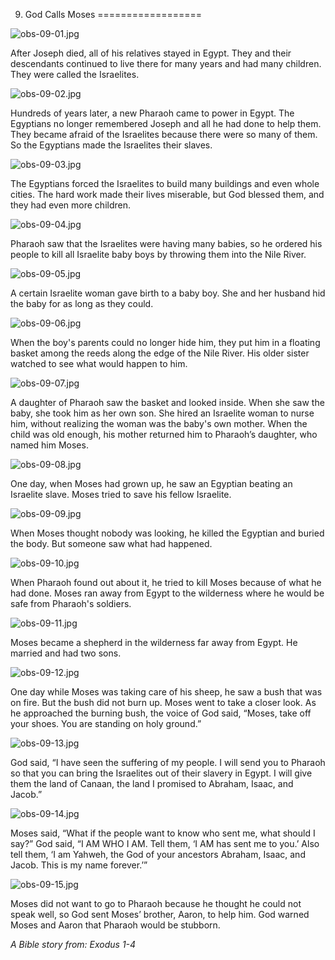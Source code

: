 9. God Calls Moses
==================

![obs-09-01.jpg](/var/www/vhosts/door43.org/httpdocs/data/gitrepo/media/en/obs/obs-09-01.jpg "obs-09-01.jpg")

After Joseph died, all of his relatives stayed in Egypt. They and their
descendants continued to live there for many years and had many
children. They were called the Israelites.

![obs-09-02.jpg](/var/www/vhosts/door43.org/httpdocs/data/gitrepo/media/en/obs/obs-09-02.jpg "obs-09-02.jpg")

Hundreds of years later, a new Pharaoh came to power in Egypt. The
Egyptians no longer remembered Joseph and all he had done to help them.
They became afraid of the Israelites because there were so many of them.
So the Egyptians made the Israelites their slaves.

![obs-09-03.jpg](/var/www/vhosts/door43.org/httpdocs/data/gitrepo/media/en/obs/obs-09-03.jpg "obs-09-03.jpg")

The Egyptians forced the Israelites to build many buildings and even
whole cities. The hard work made their lives miserable, but God blessed
them, and they had even more children.

![obs-09-04.jpg](/var/www/vhosts/door43.org/httpdocs/data/gitrepo/media/en/obs/obs-09-04.jpg "obs-09-04.jpg")

Pharaoh saw that the Israelites were having many babies, so he ordered
his people to kill all Israelite baby boys by throwing them into the
Nile River.

![obs-09-05.jpg](/var/www/vhosts/door43.org/httpdocs/data/gitrepo/media/en/obs/obs-09-05.jpg "obs-09-05.jpg")

A certain Israelite woman gave birth to a baby boy. She and her husband
hid the baby for as long as they could.

![obs-09-06.jpg](/var/www/vhosts/door43.org/httpdocs/data/gitrepo/media/en/obs/obs-09-06.jpg "obs-09-06.jpg")

When the boy's parents could no longer hide him, they put him in a
floating basket among the reeds along the edge of the Nile River. His
older sister watched to see what would happen to him.

![obs-09-07.jpg](/var/www/vhosts/door43.org/httpdocs/data/gitrepo/media/en/obs/obs-09-07.jpg "obs-09-07.jpg")

A daughter of Pharaoh saw the basket and looked inside. When she saw the
baby, she took him as her own son. She hired an Israelite woman to nurse
him, without realizing the woman was the baby's own mother. When the
child was old enough, his mother returned him to Pharaoh’s daughter, who
named him Moses.

![obs-09-08.jpg](/var/www/vhosts/door43.org/httpdocs/data/gitrepo/media/en/obs/obs-09-08.jpg "obs-09-08.jpg")

One day, when Moses had grown up, he saw an Egyptian beating an
Israelite slave. Moses tried to save his fellow Israelite.

![obs-09-09.jpg](/var/www/vhosts/door43.org/httpdocs/data/gitrepo/media/en/obs/obs-09-09.jpg "obs-09-09.jpg")

When Moses thought nobody was looking, he killed the Egyptian and buried
the body. But someone saw what had happened.

![obs-09-10.jpg](/var/www/vhosts/door43.org/httpdocs/data/gitrepo/media/en/obs/obs-09-10.jpg "obs-09-10.jpg")

When Pharaoh found out about it, he tried to kill Moses because of what
he had done. Moses ran away from Egypt to the wilderness where he would
be safe from Pharaoh's soldiers.

![obs-09-11.jpg](/var/www/vhosts/door43.org/httpdocs/data/gitrepo/media/en/obs/obs-09-11.jpg "obs-09-11.jpg")

Moses became a shepherd in the wilderness far away from Egypt. He
married and had two sons.

![obs-09-12.jpg](/var/www/vhosts/door43.org/httpdocs/data/gitrepo/media/en/obs/obs-09-12.jpg "obs-09-12.jpg")

One day while Moses was taking care of his sheep, he saw a bush that was
on fire. But the bush did not burn up. Moses went to take a closer look.
As he approached the burning bush, the voice of God said, “Moses, take
off your shoes. You are standing on holy ground.”

![obs-09-13.jpg](/var/www/vhosts/door43.org/httpdocs/data/gitrepo/media/en/obs/obs-09-13.jpg "obs-09-13.jpg")

God said, “I have seen the suffering of my people. I will send you to
Pharaoh so that you can bring the Israelites out of their slavery in
Egypt. I will give them the land of Canaan, the land I promised to
Abraham, Isaac, and Jacob.”

![obs-09-14.jpg](/var/www/vhosts/door43.org/httpdocs/data/gitrepo/media/en/obs/obs-09-14.jpg "obs-09-14.jpg")

Moses said, “What if the people want to know who sent me, what should I
say?” God said, “I AM WHO I AM. Tell them, ‘I AM has sent me to you.’
Also tell them, ‘I am Yahweh, the God of your ancestors Abraham, Isaac,
and Jacob. This is my name forever.’”

![obs-09-15.jpg](/var/www/vhosts/door43.org/httpdocs/data/gitrepo/media/en/obs/obs-09-15.jpg "obs-09-15.jpg")

Moses did not want to go to Pharaoh because he thought he could not
speak well, so God sent Moses’ brother, Aaron, to help him. God warned
Moses and Aaron that Pharaoh would be stubborn.

*A Bible story from: Exodus 1-4*
